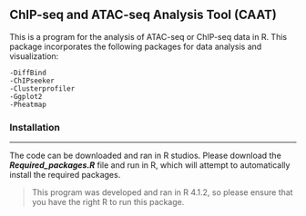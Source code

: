 ## **ChIP-seq and ATAC-seq Analysis Tool (CAAT)**

This is a program for the analysis of ATAC-seq or ChIP-seq data in R. This package incorporates the following packages for data analysis and visualization:
```
-DiffBind
-ChIPseeker
-Clusterprofiler 
-Ggplot2 
-Pheatmap 

```

### **Installation**
---------------------
The code can be downloaded and ran in R studios. Please download the **_Required_packages.R_** file and run in R, which will attempt to automatically install the required packages. 

> This program was developed and ran in R 4.1.2, so please ensure that you have the right R to run this package. 
